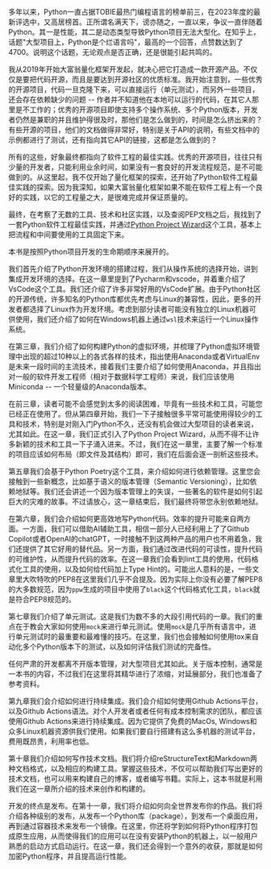 多年以来，Python一直占据TOBIE最热门编程语言的榜单前三，在2023年度的最新评选中，又高居榜首。正所谓名满天下，谤亦随之，一直以来，争议一直伴随着Python。其一是性能，其二是动态类型导致Python项目无法大型化。在知乎上，话题"大型项目上，Python是个烂语言吗"，最高的一个回答，点赞数达到了4700。说明这个话题，无论观点是否正确，还是很能引起共鸣的。

我从2019年开始大富翁量化框架开发起，就决心把它打造成一款开源产品。不仅仅是要把代码开源，而且是要达到开源社区的优质标准。我开始注意到，一些优秀的开源项目，代码一旦克隆下来，可以直接运行（单元测试），而另外一些项目，还会存在依赖缺少的问题 -- 作者并不知道他在本地可以运行的代码，在其它人那里是不工作的；优秀的开源项目即使支持多个操作系统、多个Python版本，开发者仍然是兼职的并且维护得很及时，那他们是怎么做到的，时间是怎么挤出来的？有些开源的项目，他们的文档做得非常好，特别是关于API的说明，有些文档中的示例都进行了测试，还有指向其它API的链接，这都是怎么做到的？

所有的这些，好象最终都指向了软件工程的最佳实践。优秀的开源项目，往往只有少量的开发者，只能利用业余时间，如果没有一套良好的开发流程规范，是不可能做到的。从这里起，我不仅开始了量化框架的探索，还开始了Python软件工程最佳实践的探索。因为我深知，如果大富翁量化框架如果不能在软件工程上有一个良好的实践，以它的工程量之大，是很难完成并保证质量的。

最终，在考察了无数的工具、技术和社区实践，以及查阅PEP文档之后，我找到了一套Python软件工程最佳实践，并通过[Python Project Wizard](https://zillionare.github.io/python-project-wizard/)这个工具，基本上把流程和中间要使用的工具固定下来。

本书是按照Python项目开发的生命期顺序来展开的。

我们首先介绍了Python开发环境的搭建过程，我们从操作系统的选择开始，讲到集成开发环境的选择。在这一章里提到了Pycharm和vscode，并着重介绍了VsCode这个工具。我们还介绍了许多非常好用的VsCode扩展。由于Python社区的开源传统，许多知名的Python库都优先考虑与Linux的兼容性，因此，更多的开发者都选择了Linux作为开发环境。考虑到部分读者可能没有独立的Linux机器可供使用，我们还介绍了如何在Windows机器上通过`wsl`技术来运行一个Linux操作系统。

在第三章，我们介绍了如何构建Python的虚拟环境，并梳理了Python虚拟环境管理中出现的超过10种以上的各式各样的技术，指出使用Anaconda或者VirtualEnv是未来一段时间的主流技术，接着我们主要介绍了如何使用Anaconda，并且指出对一般的软件开发工程师（相对于数据科学工程师）来说，我们应该使用Miniconda -- 一个轻量级的Anaconda版本。

在前三章，读者可能不会感觉到太多的阅读困难，毕竟有一些技术和工具，可能您已经正在使用了。但从第四章开始，我们一下子接触很多平常可能使用得较少的工具和技术，特别是对刚入门Python不久，还没有机会做过大型项目的读者来说，尤其如此。在这一章，我们正式引入了Python Project Wizard，从而不得不让许多新颖的技术和工具一下子涌入进来。不过，我们在这一章里，主要了解一个标准的项目应该如何布局（即文件及其结构）即可，我们在后面会逐一剖析这些技术。

第五章我们会基于Python Poetry这个工具，来介绍如何进行依赖管理。这里您会接触到一些新概念，比如基于语义的版本管理（Semantic Versioning），比如依赖地狱等。我们还会讲述一个因为版本管理上的失误，一些著名的软件是如何引起巨大的灾难的故事。不过请放心，这一章结束后，我们最终将带您永别依赖地狱。

在第六章，我们会介绍如何更高效地写Python代码。效率的提升可能来自两方面。一方面，我们可以借助AI辅助工具，相信一部分人已经利用上了了Github Copilot或者OpenAI的chatGPT，一时接触不到这两种产品的用户也不用着急，我们还提供了其它好用的替代品。另一方面，我们通过改进代码的可读性，提升代码的可维护性，从而提升代码的效率。在这一章我们会看到lint工具的使用，代码格式化工具的使用，以及如何给代码加上Type Hint的。可能出人意料的是，一些文章里大吹特吹的PEP8在这里我们几乎不会提及。因为实际上你没有必要了解PEP8的大多数规范，因为`ppw`生成的项目中使用了`black`这个代码格式化工具，`black`就是符合PEP8规范的。

第七章我们介绍了单元测试。这是我们为数不多的大段引用代码的一章。我们的重点在于教会大家如何使用`mock`来进行单元测试。使用`mock`是几乎所有语言中，进行单元测试时的最重要和最难懂的技巧。在这里，我们也会接触如何使用tox来自动化多个Python版本下的测试，以及如何评估我们测试的完备性。

任何严肃的开发都离不开版本管理，对大型项目尤其如此。关于版本控制，通常是一本书的内容，不过我们在这里将其精华进行了浓缩，对延展部分，我们也准备了参考资料。

第九章我们会介绍如何进行持续集成。我们会介绍如何使用Github Actions平台，以及Github Actions语法。对个人开发者或者任何有成本控制需求的团队，都应该使用Github Actions来进行持续集成。因为它提供了免费的MacOs, Windows和众多Linux机器资源供我们使用。如果我们要自行搭建有这么多机器的测试平台，费用既昂贵，利用率也低。

第十章我们介绍如何写作技术文档。我们将介绍reStructureText和Markdown两种文档格式，以及相应的构建工具。掌握这些技术，不仅可以帮助我们写出更好的技术文档，也可以用来构建自己的博客，或者编写书籍。实际上，这本书就是利用我们在这一章所介绍的技术来创作和构建的。

开发的终点是发布。在第十一章，我们将介绍如何向全世界发布你的作品。我们将介绍各种级别的发布，从发布一个Python库（package），到发布一个桌面应用，再到通过容器技术来发布一个镜像。在这里，你还将学到如何将Python程序打包成原生应用，从而使得我们的应用可以在没有安装Python的机器上，以一般用户熟悉的启动方式启动运行。在这一章，我们还会得到一个意外的收获，那就是如何加密Python程序，并且提高运行性能。







